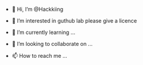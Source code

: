 - 👋 Hi, I’m @Hackkiing
- 👀 I’m interested in guthub lab
  please give a licence

- 🌱 I’m currently learning ...
- 💞️ I’m looking to collaborate on ...
- 📫 How to reach me ...

<!---
Hackkiing/Hackkiing is a ✨ special ✨ repository because its `README.md` (this file) appears on your GitHub profile.
You can click the Preview link to take a look at your changes.
--->
